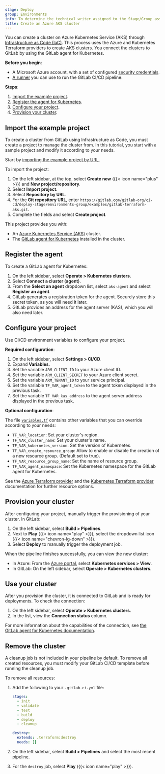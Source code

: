 ```yaml
---
stage: Deploy
group: Environments
info: To determine the technical writer assigned to the Stage/Group associated with this page, see https://handbook.gitlab.com/handbook/product/ux/technical-writing/#assignments
title: Create an Azure AKS cluster
---
```


You can create a cluster on Azure Kubernetes Service (AKS) through
[Infrastructure as Code (IaC)](../../_index.md). This process uses the Azure and
Kubernetes Terraform providers to create AKS clusters. You connect the clusters to GitLab
by using the GitLab agent for Kubernetes.

**Before you begin**:

- A Microsoft Azure account, with a set of configured
  [security credentials](https://learn.microsoft.com/en-us/cli/azure/authenticate-azure-cli).
- [A runner](https://docs.gitlab.com/runner/install/) you can use to run the GitLab CI/CD pipeline.

**Steps**:

1. [Import the example project](#import-the-example-project).
1. [Register the agent for Kubernetes](#register-the-agent).
1. [Configure your project](#configure-your-project).
1. [Provision your cluster](#provision-your-cluster).

## Import the example project

To create a cluster from GitLab using Infrastructure as Code, you must
create a project to manage the cluster from. In this tutorial, you start with
a sample project and modify it according to your needs.

Start by [importing the example project by URL](../../../project/import/repo_by_url.md).

To import the project:

1. On the left sidebar, at the top, select **Create new** ({{< icon name="plus" >}}) and **New project/repository**.
1. Select **Import project**.
1. Select **Repository by URL**.
1. For the **Git repository URL**, enter `https://gitlab.com/gitlab-org/ci-cd/deploy-stage/environments-group/examples/gitlab-terraform-aks.git`.
1. Complete the fields and select **Create project**.

This project provides you with:

- An [Azure Kubernetes Service (AKS)](https://gitlab.com/gitlab-org/ci-cd/deploy-stage/environments-group/examples/gitlab-terraform-aks/-/blob/main/aks.tf) cluster.
- The [GitLab agent for Kubernetes](https://gitlab.com/gitlab-org/ci-cd/deploy-stage/environments-group/examples/gitlab-terraform-aks/-/blob/main/agent.tf) installed in the cluster.

## Register the agent

To create a GitLab agent for Kubernetes:

1. On the left sidebar, select **Operate > Kubernetes clusters**.
1. Select **Connect a cluster (agent)**.
1. From the **Select an agent** dropdown list, select `aks-agent` and select **Register an agent**.
1. GitLab generates a registration token for the agent. Securely store this secret token, as you will need it later.
1. GitLab provides an address for the agent server (KAS), which you will also need later.

## Configure your project

Use CI/CD environment variables to configure your project.

**Required configuration**:

1. On the left sidebar, select **Settings > CI/CD**.
1. Expand **Variables**.
1. Set the variable `ARM_CLIENT_ID` to your Azure client ID.
1. Set the variable `ARM_CLIENT_SECRET` to your Azure client secret.
1. Set the variable `ARM_TENANT_ID` to your service principal.
1. Set the variable `TF_VAR_agent_token` to the agent token displayed in the previous task.
1. Set the variable `TF_VAR_kas_address` to the agent server address displayed in the previous task.

**Optional configuration**:

The file [`variables.tf`](https://gitlab.com/gitlab-org/ci-cd/deploy-stage/environments-group/examples/gitlab-terraform-aks/-/blob/main/variables.tf)
contains other variables that you can override according to your needs:

- `TF_VAR_location`: Set your cluster's region.
- `TF_VAR_cluster_name`: Set your cluster's name.
- `TF_VAR_kubernetes_version`: Set the version of Kubernetes.
- `TF_VAR_create_resource_group`: Allow to enable or disable the creation of a new resource group. (Default set to true).
- `TF_VAR_resource_group_name`: Set the name of resource group.
- `TF_VAR_agent_namespace`: Set the Kubernetes namespace for the GitLab agent for Kubernetes.

See the [Azure Terraform provider](https://registry.terraform.io/providers/hashicorp/azurerm/latest/docs) and the [Kubernetes Terraform provider](https://registry.terraform.io/providers/hashicorp/kubernetes/latest/docs) documentation for further resource options.

## Provision your cluster

After configuring your project, manually trigger the provisioning of your cluster. In GitLab:

1. On the left sidebar, select **Build > Pipelines**.
1. Next to **Play** ({{< icon name="play" >}}), select the dropdown list icon ({{< icon name="chevron-lg-down" >}}).
1. Select **Deploy** to manually trigger the deployment job.

When the pipeline finishes successfully, you can view the new cluster:

- In Azure: From the [Azure portal](https://portal.azure.com/#home), select **Kubernetes services > View**.
- In GitLab: On the left sidebar, select **Operate > Kubernetes clusters**.

## Use your cluster

After you provision the cluster, it is connected to GitLab and is ready for deployments. To check the connection:

1. On the left sidebar, select **Operate > Kubernetes clusters**.
1. In the list, view the **Connection status** column.

For more information about the capabilities of the connection, see [the GitLab agent for Kubernetes documentation](../_index.md).

## Remove the cluster

A cleanup job is not included in your pipeline by default. To remove all created resources, you
must modify your GitLab CI/CD template before running the cleanup job.

To remove all resources:

1. Add the following to your `.gitlab-ci.yml` file:

   ```yaml
   stages:
     - init
     - validate
     - test
     - build
     - deploy
     - cleanup

   destroy:
     extends: .terraform:destroy
     needs: []
   ```

1. On the left sidebar, select **Build > Pipelines** and select the most recent pipeline.
1. For the `destroy` job, select **Play** ({{< icon name="play" >}}).
